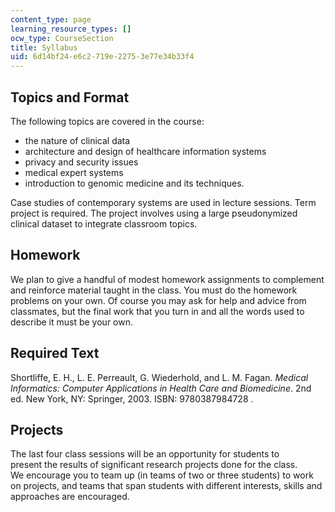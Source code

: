 ```yaml
---
content_type: page
learning_resource_types: []
ocw_type: CourseSection
title: Syllabus
uid: 6d14bf24-e6c2-719e-2275-3e77e34b33f4
---
```


Topics and Format
-----------------

The following topics are covered in the course:

*   the nature of clinical data
*   architecture and design of healthcare information systems
*   privacy and security issues
*   medical expert systems
*   introduction to genomic medicine and its techniques.

Case studies of contemporary systems are used in lecture sessions. Term project is required. The project involves using a large pseudonymized clinical dataset to integrate classroom topics.

Homework
--------

We plan to give a handful of modest homework assignments to complement and reinforce material taught in the class. You must do the homework problems on your own. Of course you may ask for help and advice from classmates, but the final work that you turn in and all the words used to describe it must be your own.

Required Text
-------------

Shortliffe, E. H., L. E. Perreault, G. Wiederhold, and L. M. Fagan. _Medical Informatics: Computer Applications in Health Care and Biomedicine_. 2nd ed. New York, NY: Springer, 2003. ISBN: 9780387984728 .

Projects
--------

The last four class sessions will be an opportunity for students to present the results of significant research projects done for the class. We encourage you to team up (in teams of two or three students) to work on projects, and teams that span students with different interests, skills and approaches are encouraged.